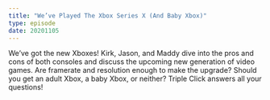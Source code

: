 ```yaml
---
title: "We’ve Played The Xbox Series X (And Baby Xbox)"
type: episode
date: 20201105
---
```

We’ve got the new Xboxes! Kirk, Jason, and Maddy dive into the pros and cons of both consoles and discuss the upcoming new generation of video games. Are framerate and resolution enough to make the upgrade? Should you get an adult Xbox, a baby Xbox, or neither? Triple Click answers all your questions!